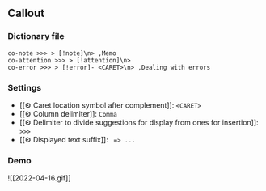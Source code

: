 ## Callout

### Dictionary file

```
co-note >>> > [!note]\n> ,Memo
co-attention >>> > [!attention]\n> 
co-error >>> > [!error]- <CARET>\n> ,Dealing with errors
```

### Settings 

- [[⚙️ Caret location symbol after complement]]: `<CARET>`
- [[⚙️ Column delimiter]]: `Comma`
- [[⚙️ Delimiter to divide suggestions for display from ones for insertion]]: ` >>> `
- [[⚙️ Displayed text suffix]]: ` => ...`

### Demo

![[2022-04-16.gif]]